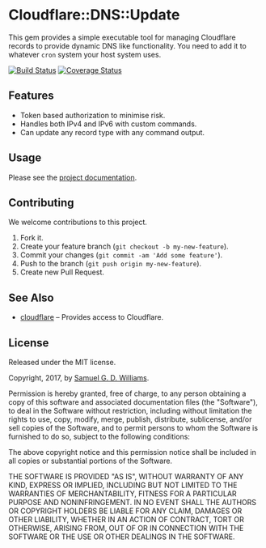 # Cloudflare::DNS::Update

This gem provides a simple executable tool for managing Cloudflare records to provide dynamic DNS like functionality. You need to add it to whatever `cron` system your host system uses.

[![Build Status](https://secure.travis-ci.org/ioquatix/cloudflare-dns-update.svg)](http://travis-ci.org/ioquatix/cloudflare-dns-update)
[![Coverage Status](https://coveralls.io/repos/socketry/cloudflare-dns-update/badge.svg)](https://coveralls.io/r/socketry/cloudflare-dns-update)

## Features

- Token based authorization to minimise risk.
- Handles both IPv4 and IPv6 with custom commands.
- Can update any record type with any command output.

## Usage

Please see the [project documentation](https://socketry.github.io/cloudflare-dns-update).

## Contributing

We welcome contributions to this project.

1.  Fork it.
2.  Create your feature branch (`git checkout -b my-new-feature`).
3.  Commit your changes (`git commit -am 'Add some feature'`).
4.  Push to the branch (`git push origin my-new-feature`).
5.  Create new Pull Request.

## See Also

- [cloudflare](https://github.com/ioquatix/cloudflare) – Provides access to Cloudflare.

## License

Released under the MIT license.

Copyright, 2017, by [Samuel G. D. Williams](http://www.codeotaku.com/samuel-williams).

Permission is hereby granted, free of charge, to any person obtaining a copy
of this software and associated documentation files (the "Software"), to deal
in the Software without restriction, including without limitation the rights
to use, copy, modify, merge, publish, distribute, sublicense, and/or sell
copies of the Software, and to permit persons to whom the Software is
furnished to do so, subject to the following conditions:

The above copyright notice and this permission notice shall be included in
all copies or substantial portions of the Software.

THE SOFTWARE IS PROVIDED "AS IS", WITHOUT WARRANTY OF ANY KIND, EXPRESS OR
IMPLIED, INCLUDING BUT NOT LIMITED TO THE WARRANTIES OF MERCHANTABILITY,
FITNESS FOR A PARTICULAR PURPOSE AND NONINFRINGEMENT. IN NO EVENT SHALL THE
AUTHORS OR COPYRIGHT HOLDERS BE LIABLE FOR ANY CLAIM, DAMAGES OR OTHER
LIABILITY, WHETHER IN AN ACTION OF CONTRACT, TORT OR OTHERWISE, ARISING FROM,
OUT OF OR IN CONNECTION WITH THE SOFTWARE OR THE USE OR OTHER DEALINGS IN
THE SOFTWARE.
